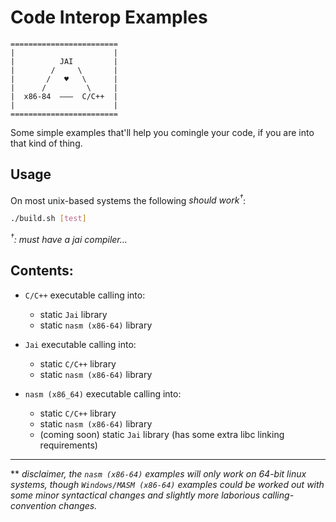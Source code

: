 # Code Interop Examples
```
========================
|                      |
|          JAI         |
|        /     \       |
|       /   ♥   \      |
|      /         \     |
|  x86-84  ———  C/C++  |
|                      |
========================
```

Some simple examples that'll help you comingle your code, if you are into that kind of thing.

## Usage
On most unix-based systems the following _should work<sup>†</sup>_:
```bash
./build.sh [test]
```
_<sup>†</sup>: must have a jai compiler..._
## Contents:
* `C/C++` executable calling into:
  * static `Jai` library
  * static `nasm (x86-64)` library

* `Jai` executable calling into:
  * static `C/C++` library
  * static `nasm (x86-64)` library

* `nasm (x86_64)` executable calling into:
  * static `C/C++` library
  * static `nasm (x86-64)` library
  * (coming soon) static `Jai` library (has some extra libc linking requirements)

---
** _disclaimer, the `nasm (x86-64)` examples will only work on 64-bit linux systems, though `Windows/MASM (x86-64)`
examples could be worked out with some minor syntactical changes and slightly more laborious
calling-convention changes._
